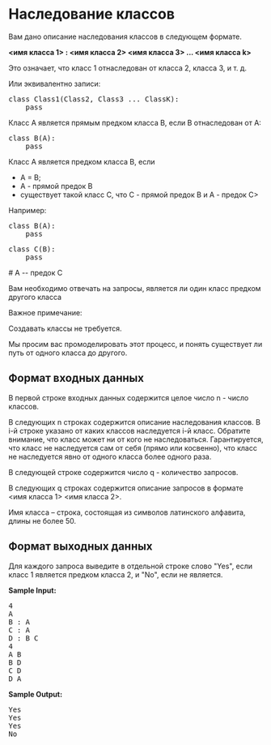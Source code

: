 <h1>Наследование классов</h1>
<p>Вам дано описание наследования классов в следующем формате.</p>
<p><strong><имя класса 1> : <имя класса 2> <имя класса 3> ... <имя класса k></strong></p>
<p>Это означает, что класс 1 отнаследован от класса 2, класса 3, и т. д.</p>
<p>Или эквивалентно записи:</p>
<pre>
class Class1(Class2, Class3 ... ClassK):
    pass
</pre>
<p>Класс A является прямым предком класса B, если B отнаследован от A:</p>
<pre>
class B(A):
    pass
</pre>
<p>Класс A является предком класса B, если</p>
<ul>
    <li>A = B;</li>
    <li>A - прямой предок B</li>
    <li>существует такой класс C, что C - прямой предок B и A - предок C></li>
</ul>
<p>Например:</p>
<pre>
class B(A):
    pass
</pre>
<pre>
class C(B):
    pass
</pre>
<p># A -- предок С</p>
<p>Вам необходимо отвечать на запросы, является ли один класс предком другого класса</p>
<p>Важное примечание:</p>
<p>Создавать классы не требуется.</p>
<p>Мы просим вас промоделировать этот процесс, и понять существует ли путь от одного класса до другого.</p>
<h2>Формат входных данных</h2>
<p>В первой строке входных данных содержится целое число n - число классов.</p>
<p>В следующих n строках содержится описание наследования классов. В i-й строке указано от каких классов наследуется i-й класс. Обратите внимание, что класс может ни от кого не наследоваться. Гарантируется, что класс не наследуется сам от себя (прямо или косвенно), что класс не наследуется явно от одного класса более одного раза.</p>
<p>В следующей строке содержится число q - количество запросов.</p>
<p>В следующих q строках содержится описание запросов в формате <имя класса 1> <имя класса 2>.</p>
<p>Имя класса – строка, состоящая из символов латинского алфавита, длины не более 50.</p>
<h2>Формат выходных данных</h2>
<p>Для каждого запроса выведите в отдельной строке слово "Yes", если класс 1 является предком класса 2, и "No", если не является.</p>
<p><strong>Sample Input:</strong></p>
<pre>
4
A
B : A
C : A
D : B C
4
A B
B D
C D
D A
</pre>
<p><strong>Sample Output:</strong></p>
<pre>
Yes
Yes
Yes
No
</pre>